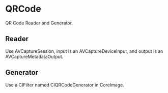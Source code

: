 # QRCode
QR Code Reader and Generator.

## Reader
Use AVCaptureSession, input is an AVCaptureDeviceInput, and output is an AVCaptureMetadataOutput.

## Generator
Use a CIFilter named CIQRCodeGenerator in CoreImage.